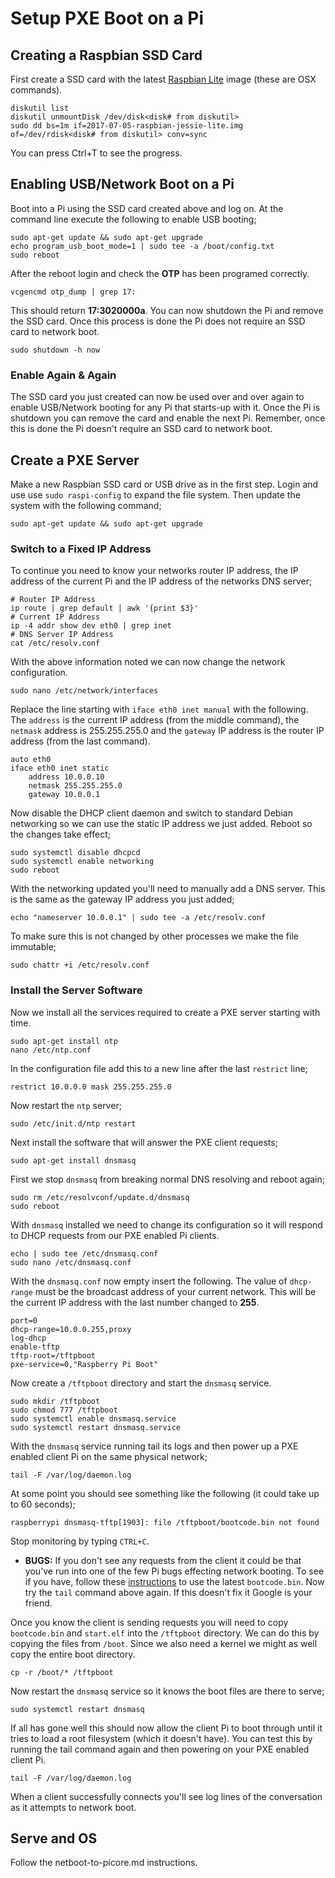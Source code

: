 # Setup PXE Boot on a Pi

## Creating a Raspbian SSD Card

First create a SSD card with the latest [Raspbian Lite](https://www.raspberrypi.org/documentation/installation/installing-images/README.md) image (these are OSX commands).

	diskutil list
	diskutil unmountDisk /dev/disk<disk# from diskutil>
	sudo dd bs=1m if=2017-07-05-raspbian-jessie-lite.img of=/dev/rdisk<disk# from diskutil> conv=sync

You can press Ctrl+T to see the progress.

## Enabling USB/Network Boot on a Pi

Boot into a Pi using the SSD card created above and log on. At the command line execute the following to enable USB booting;

	sudo apt-get update && sudo apt-get upgrade
	echo program_usb_boot_mode=1 | sudo tee -a /boot/config.txt
	sudo reboot

After the reboot login and check the __OTP__ has been programed correctly.

	vcgencmd otp_dump | grep 17:

This should return __17:3020000a__. You can now shutdown the Pi and remove the SSD card. Once this process is done the Pi does not require an SSD card to network boot.

	sudo shutdown -h now

### Enable Again & Again

The SSD card you just created can now be used over and over again to enable USB/Network booting for any Pi that starts-up with it. Once the Pi is shutdown you can remove the card and enable the next Pi. Remember, once this is done the Pi doesn't require an SSD card to network boot. 

## Create a PXE Server

Make a new Raspbian SSD card or USB drive as in the first step. Login and use use `sudo raspi-config` to expand the file system. Then update the system with the following command;

	sudo apt-get update && sudo apt-get upgrade

### Switch to a Fixed IP Address

To continue you need to know your networks router IP address, the IP address of the current Pi and the IP address of the networks DNS server;

	# Router IP Address
	ip route | grep default | awk '{print $3}'
	# Current IP Address
	ip -4 addr show dev eth0 | grep inet
	# DNS Server IP Address
	cat /etc/resolv.conf

With the above information noted we can now change the network configuration.

	sudo nano /etc/network/interfaces

Replace the line starting with `iface eth0 inet manual` with the following. The `address` is the current IP address (from the middle command), the `netmask` address is 255.255.255.0 and the `gateway` IP address is the router IP address (from the last command).

	auto eth0
	iface eth0 inet static
	    address 10.0.0.10
	    netmask 255.255.255.0
	    gateway 10.0.0.1

Now disable the DHCP client daemon and switch to standard Debian networking so we can use the static IP address we just added. Reboot so the changes take effect;

	sudo systemctl disable dhcpcd
	sudo systemctl enable networking
	sudo reboot

With the networking updated you'll need to manually add a DNS server. This is the same as the gateway IP address you just added;

	echo "nameserver 10.0.0.1" | sudo tee -a /etc/resolv.conf

To make sure this is not changed by other processes we make the file immutable;

	sudo chattr +i /etc/resolv.conf

### Install the Server Software

Now we install all the services required to create a PXE server starting with time.

	sudo apt-get install ntp
	nano /etc/ntp.conf

In the configuration file add this to a new line after the last `restrict` line;

	restrict 10.0.0.0 mask 255.255.255.0

Now restart the `ntp` server;

	sudo /etc/init.d/ntp restart

Next install the software that will answer the PXE client requests;

	sudo apt-get install dnsmasq

First we stop `dnsmasq` from breaking normal DNS resolving and reboot again;
	
	sudo rm /etc/resolvconf/update.d/dnsmasq
	sudo reboot

With `dnsmasq` installed we need to change its configuration so it will respond to DHCP requests from our PXE enabled Pi clients.

	echo | sudo tee /etc/dnsmasq.conf
	sudo nano /etc/dnsmasq.conf

With the `dnsmasq.conf` now empty insert the following. The value of `dhcp-range` must be the broadcast address of your current network. This will be the current IP address with the last number changed to __255__.

	port=0
	dhcp-range=10.0.0.255,proxy
	log-dhcp
	enable-tftp
	tftp-root=/tftpboot
	pxe-service=0,"Raspberry Pi Boot"

Now create a `/tftpboot` directory and start the `dnsmasq` service.

	sudo mkdir /tftpboot
	sudo chmod 777 /tftpboot
	sudo systemctl enable dnsmasq.service
	sudo systemctl restart dnsmasq.service

With the `dnsmasq` service running tail its logs and then power up a PXE enabled client Pi on the same physical network;

	tail -F /var/log/daemon.log

At some point you should see something like the following (it could take up to 60 seconds);

	raspberrypi dnsmasq-tftp[1903]: file /tftpboot/bootcode.bin not found

Stop monitoring by typing `CTRL+C`.

* __BUGS:__ If you don't see any requests from the client it could be that you've run into one of the few Pi bugs effecting network booting. To see if you have, follow these [instructions](https://www.raspberrypi.org/documentation/hardware/raspberrypi/bootmodes/) to use the latest `bootcode.bin`. Now try the `tail` command above again. If this doesn't fix it Google is your friend.

Once you know the client is sending requests you will need to copy `bootcode.bin` and `start.elf` into the `/tftpboot` directory. We can do this by copying the files from `/boot`. Since we also need a kernel we might as well copy the entire boot directory.

	cp -r /boot/* /tftpboot

Now restart the `dnsmasq` service so it knows the boot files are there to serve;

	sudo systemctl restart dnsmasq

If all has gone well this should now allow the client Pi to boot through until it tries to load a root filesystem (which it doesn't have). You can test this by running the tail command again and then powering on your PXE enabled client Pi.

	tail -F /var/log/daemon.log

When a client successfully connects you'll see log lines of the conversation as it attempts to network boot.

## Serve and OS

Follow the netboot-to-picore.md instructions.

